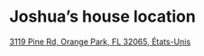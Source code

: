 # Joshua’s house location

[3119 Pine Rd, Orange Park, FL 32065, États-Unis](https://goo.gl/maps/2QxdAwoDdEsweMnv5)